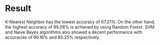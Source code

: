 # Result
K-Nearest Neighbor has the lowest accuracy of 67.21%. On the other hand, the highest accuracy of 95.08% is achieved by using Random Forest. SVM and Naive Bayes algorithms also showed a decent performance with accuracies of 90.16% and 85.25% respectively.
